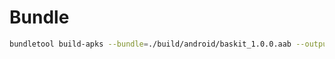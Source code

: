 # Bundle

```bash
bundletool build-apks --bundle=./build/android/baskit_1.0.0.aab --output=./my_app.apks --mode=universal
```
